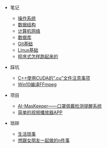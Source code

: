 * 笔记
  - [操作系统](MyNote/操作系统笔记/操作系统.md)
  - [数据结构](MyNote/数据结构笔记/数据结构.md)
  - [计算机网络](MyNote/计算机网络笔记/计算机网络.md)
  - [数据库](MyNote/数据库笔记/数据库.md)
  - [Git基础](MyNote/Git使用.md)
  - [Linux基础](MyNote/Linux笔记.md)
  - [程序式怎样跑起来的](MyNote/ReadBooks/程序是怎样跑起来的.md)

* 踩坑

  * [C++使用CUDA的“.cu”文件注意事项](MyBug/C++使用CUDA的".cu"文件注意事项.md)
  * [Win10编译FFmpeg](MyBug/Win10编译FFmpeg.md)

* 项目

  - [AI-MasKeeper——口罩佩戴检测提醒系统](MyProject/AI-MasKeeper.md)
  - [简单的视频播放器APP](MyProject/简单的视频播放器APP.md)

* 琐碎
  - [生活琐事](琐碎/日常学习琐事.md)
  - [想跟女朋友一起做的n件事](琐碎/想跟女朋友一起做的n件事.md)
  
    

